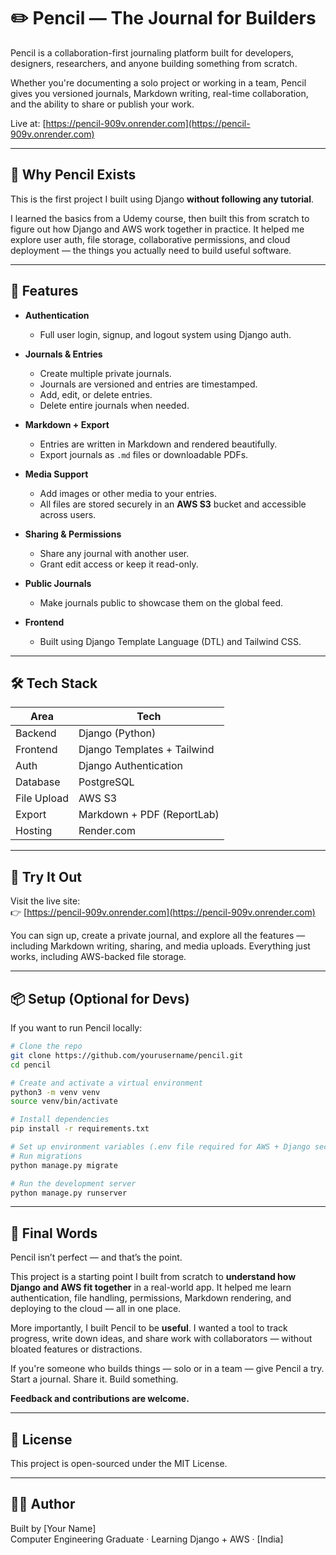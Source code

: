 # ✏️ Pencil — The Journal for Builders

Pencil is a collaboration-first journaling platform built for developers, designers, researchers, and anyone building something from scratch.

Whether you're documenting a solo project or working in a team, Pencil gives you versioned journals, Markdown writing, real-time collaboration, and the ability to share or publish your work.

Live at: [https://pencil-909v.onrender.com](https://pencil-909v.onrender.com)

---

## 🧠 Why Pencil Exists

This is the first project I built using Django **without following any tutorial**.

I learned the basics from a Udemy course, then built this from scratch to figure out how Django and AWS work together in practice. It helped me explore user auth, file storage, collaborative permissions, and cloud deployment — the things you actually need to build useful software.

---

## 🚀 Features

- **Authentication**
  - Full user login, signup, and logout system using Django auth.
  
- **Journals & Entries**
  - Create multiple private journals.
  - Journals are versioned and entries are timestamped.
  - Add, edit, or delete entries.
  - Delete entire journals when needed.

- **Markdown + Export**
  - Entries are written in Markdown and rendered beautifully.
  - Export journals as `.md` files or downloadable PDFs.

- **Media Support**
  - Add images or other media to your entries.
  - All files are stored securely in an **AWS S3** bucket and accessible across users.

- **Sharing & Permissions**
  - Share any journal with another user.
  - Grant edit access or keep it read-only.

- **Public Journals**
  - Make journals public to showcase them on the global feed.

- **Frontend**
  - Built using Django Template Language (DTL) and Tailwind CSS.

---

## 🛠 Tech Stack

| Area        | Tech                   |
|-------------|------------------------|
| Backend     | Django (Python)        |
| Frontend    | Django Templates + Tailwind |
| Auth        | Django Authentication  |
| Database    | PostgreSQL             |
| File Upload | AWS S3                 |
| Export      | Markdown + PDF (ReportLab) |
| Hosting     | Render.com             |

---

## 🧪 Try It Out

Visit the live site:  
👉 [https://pencil-909v.onrender.com](https://pencil-909v.onrender.com)

You can sign up, create a private journal, and explore all the features — including Markdown writing, sharing, and media uploads. Everything just works, including AWS-backed file storage.

---

## 📦 Setup (Optional for Devs)

If you want to run Pencil locally:

```bash
# Clone the repo
git clone https://github.com/yourusername/pencil.git
cd pencil

# Create and activate a virtual environment
python3 -m venv venv
source venv/bin/activate

# Install dependencies
pip install -r requirements.txt

# Set up environment variables (.env file required for AWS + Django secret)
# Run migrations
python manage.py migrate

# Run the development server
python manage.py runserver
 ```
---

## 🙌 Final Words

Pencil isn’t perfect — and that’s the point.

This project is a starting point I built from scratch to **understand how Django and AWS fit together** in a real-world app. It helped me learn authentication, file handling, permissions, Markdown rendering, and deploying to the cloud — all in one place.

More importantly, I built Pencil to be **useful**. I wanted a tool to track progress, write down ideas, and share work with collaborators — without bloated features or distractions.

If you're someone who builds things — solo or in a team — give Pencil a try.  
Start a journal. Share it. Build something.

**Feedback and contributions are welcome.**

---

## 🪪 License

This project is open-sourced under the MIT License.

---

## 🧑‍💻 Author

Built by [Your Name]  
Computer Engineering Graduate · Learning Django + AWS · [India]  

